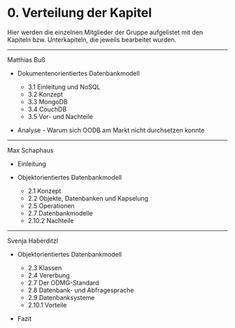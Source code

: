 # 0. Verteilung der Kapitel

Hier werden die einzelnen Mitglieder der Gruppe aufgelistet mit den Kapiteln bzw. Unterkapiteln, die jeweils bearbeitet wurden.

---

Matthias Buß

- Dokumentenorientiertes Datenbankmodell
  - 3.1 Einleitung und NoSQL
  - 3.2 Konzept
  - 3.3 MongoDB
  - 3.4 CouchDB
  - 3.5 Vor- und Nachteile

- Analyse - Warum sich OODB am Markt nicht durchsetzen konnte   
   
---   
   
Max Schaphaus

- Einleitung

- Objektorientiertes Datenbankmodell
  - 2.1 Konzept
  - 2.2 Objekte, Datenbanken und Kapselung
  - 2.5 Operationen
  - 2.7 Datenbankmodelle
  - 2.10.2 Nachteile   

---
   
Svenja Haberditzl   

- Objektorientiertes Datenbankmodell
  - 2.3 Klassen
  - 2.4 Vererbung
  - 2.7 Der ODMG-Standard
  - 2.8 Datenbank- und Abfragesprache
  - 2.9 Datenbanksysteme
  - 2.10.1 Vorteile   

- Fazit






